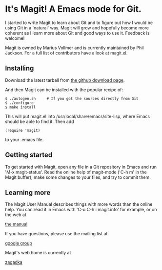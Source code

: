 It's Magit!  A Emacs mode for Git.
==================================

I started to write Magit to learn about Git and to figure out how I
would be using Git in a 'natural' way.  Magit will grow and hopefully
become more coherent as I learn more about Git and good ways to use
it.  Feedback is welcome!

Magit is owned by Marius Vollmer and is currently maintained by Phil
Jackson. For a full list of contributors have a look at magit.el.

Installing
----------

Download the latest tarball from
[the github download page](http://github.com/philjackson/magit/downloads).

And then Magit can be installed with the popular recipe of:

    $ ./autogen.sh     # If you got the sources directly from Git
    $ ./configure
    $ make install

This will put magit.el into /usr/local/share/emacs/site-lisp, where
Emacs should be able to find it.  Then add

    (require 'magit)

to your .emacs file.

Getting started
---------------

To get started with Magit, open any file in a Git repository in Emacs
and run 'M-x magit-status'.  Read the online help of magit-mode ('C-h
m' in the Magit buffer), make some changes to your files, and try to
commit them.

Learning more
-------------

The Magit User Manual describes things with more words than the online
help.  You can read it in Emacs with 'C-u C-h i magit.info' for
example, or on the web at

  [the manual](http://zagadka.vm.bytemark.co.uk/magit/magit.html)

If you have questions, please use the mailing list at

  [google group](http://groups.google.com/group/magit/)

Magit's web home is currently at

  [zagadka](http://zagadka.vm.bytemark.co.uk/magit/)
